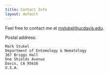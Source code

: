 ```yaml
---
title: Contact Info
layout: default
---
```


Feel free to contact me at <mstukel@ucdavis.edu>.

Postal address:
    
    Mark Stukel
    Department of Entomology & Nematology
    367 Briggs Hall
    One Shields Avenue
    Davis, CA 95616
    U.S.A.


